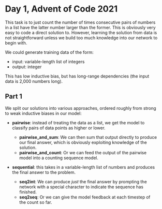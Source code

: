 # Day 1, Advent of Code 2021

This task is to just count the number of times consecutive pairs of numbers in a list have the latter number larger than the former.  This is obviously very easy to code a direct solution to.  However, learning the solution from data is not straightforward unless we build too much knowledge into our network to begin with.

We could generate training data of the form:
 * input: variable-length list of integers
 * output: integer

This has low inductive bias, but has long-range dependencies (the input data is 2,000 numbers long).

## Part 1

We split our solutions into various approaches, ordered roughly from strong to weak inductive biases in our model:
- __pairwise__: instead of treating the data as a list, we get the model to classify pairs of data points as higher or lower.
  - __pairwise_and_sum__: We can then sum that output directly to produce our final answer, which is obviously exploiting knowledge of the solution.
  - __pairwise_and_count__: Or we can feed the output of the pairwise model into a counting sequence model.

- __sequential__: this takes in a variable-length list of numbers and produces the final answer to the problem.  
  - __seq2int__: We can produce _just_ the final answer by prompting the network with a special character to indicate the sequence has finished.
  - __seq2seq__: Or we can give the model feedback at each timestep of the count so far.
